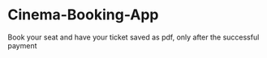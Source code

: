 # Cinema-Booking-App

Book your seat and have your ticket saved as pdf, only after the successful payment
